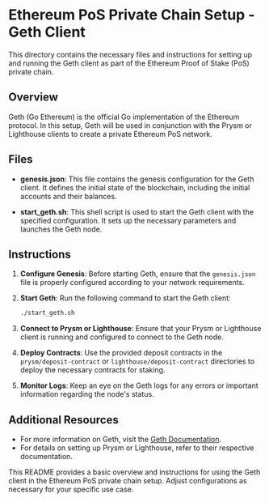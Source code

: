 # Ethereum PoS Private Chain Setup - Geth Client

This directory contains the necessary files and instructions for setting up and running the Geth client as part of the Ethereum Proof of Stake (PoS) private chain.

## Overview

Geth (Go Ethereum) is the official Go implementation of the Ethereum protocol. In this setup, Geth will be used in conjunction with the Prysm or Lighthouse clients to create a private Ethereum PoS network.

## Files

- **genesis.json**: This file contains the genesis configuration for the Geth client. It defines the initial state of the blockchain, including the initial accounts and their balances.

- **start_geth.sh**: This shell script is used to start the Geth client with the specified configuration. It sets up the necessary parameters and launches the Geth node.

## Instructions

1. **Configure Genesis**: Before starting Geth, ensure that the `genesis.json` file is properly configured according to your network requirements.

2. **Start Geth**: Run the following command to start the Geth client:
   ```bash
   ./start_geth.sh
   ```

3. **Connect to Prysm or Lighthouse**: Ensure that your Prysm or Lighthouse client is running and configured to connect to the Geth node.

4. **Deploy Contracts**: Use the provided deposit contracts in the `prysm/deposit-contract` or `lighthouse/deposit-contract` directories to deploy the necessary contracts for staking.

5. **Monitor Logs**: Keep an eye on the Geth logs for any errors or important information regarding the node's status.

## Additional Resources

- For more information on Geth, visit the [Geth Documentation](https://geth.ethereum.org/docs/).
- For details on setting up Prysm or Lighthouse, refer to their respective documentation.

This README provides a basic overview and instructions for using the Geth client in the Ethereum PoS private chain setup. Adjust configurations as necessary for your specific use case.
